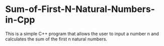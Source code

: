 # Sum-of-First-N-Natural-Numbers-in-Cpp
This is a simple C++ program that allows the user to input a number n and calculates the sum of the first n natural numbers.
